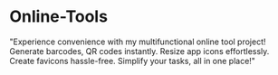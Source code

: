 # Online-Tools
"Experience convenience with my multifunctional online tool project! Generate barcodes, QR codes instantly. Resize app icons effortlessly. Create favicons hassle-free. Simplify your tasks, all in one place!"
